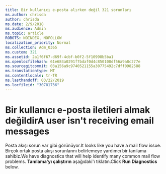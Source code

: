 ```yaml
---
title: Bir kullanıcı e-posta alırken değil 321 sorunları
ms.author: chrisda
author: chrisda
ms.date: 2/9/2018
ms.audience: Admin
ms.topic: article
ROBOTS: NOINDEX, NOFOLLOW
localization_priority: Normal
ms.collection: Adm_O365
ms.custom: 321
ms.assetid: 2a1f6f67-d69f-4cbf-b0f2-5f10998b5ba1
ms.openlocfilehash: 61e684a0291f7bdaf0d4c850108df56a9a8c277e
ms.sourcegitcommit: 03a156a9c9740521155a30775492c7dff0982588
ms.translationtype: MT
ms.contentlocale: tr-TR
ms.lasthandoff: 03/22/2019
ms.locfileid: "30781736"
---
```

# <a name="a-user-isnt-receiving-email-messages"></a><span data-ttu-id="78638-102">Bir kullanıcı e-posta iletileri almak değildir</span><span class="sxs-lookup"><span data-stu-id="78638-102">A user isn't receiving email messages</span></span>

<span data-ttu-id="78638-103">Posta akışı sorun var gibi görünüyor.</span><span class="sxs-lookup"><span data-stu-id="78638-103">It looks like you have a mail flow issue.</span></span> <span data-ttu-id="78638-104">Birçok ortak posta akışı sorunlarını belirlemeye yardımcı bir tanılama sahibiz.</span><span class="sxs-lookup"><span data-stu-id="78638-104">We have diagnostics that will help identify many common mail flow problems.</span></span> <span data-ttu-id="78638-105">**Tanılama'yı çalıştırın** aşağıdaki'ı tıklatın.</span><span class="sxs-lookup"><span data-stu-id="78638-105">Click **Run Diagnostics** below.</span></span> 
 